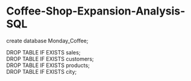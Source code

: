 # Coffee-Shop-Expansion-Analysis-SQL

create database Monday_Coffee;

DROP TABLE IF EXISTS sales;                         
DROP TABLE IF EXISTS customers;                     
DROP TABLE IF EXISTS products;                      
DROP TABLE IF EXISTS city;                       

